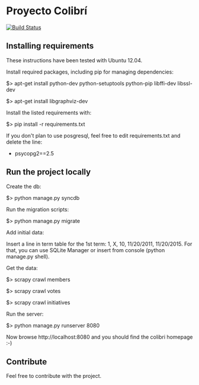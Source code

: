 Proyecto Colibrí
===========

[![Build Status](https://travis-ci.org/openkratio/proyecto-colibri.png)](https://travis-ci.org/openkratio/proyecto-colibri)

Installing requirements
-----------------------

These instructions have been tested with Ubuntu 12.04.

Install required packages, including pip for managing dependencies:

$> apt-get install python-dev python-setuptools python-pip libffi-dev libssl-dev

$> apt-get install libgraphviz-dev

Install the listed requirements with:

$> pip install -r requirements.txt

If you don't plan to use posgresql, feel free to edit requirements.txt and delete the line:
- psycopg2==2.5

Run the project locally
-----------------------
Create the db:

$> python manage.py syncdb

Run the migration scripts:

$> python manage.py migrate

Add initial data:

Insert a line in term table for the 1st term: 1, X, 10, 11/20/2011, 11/20/2015.
For that, you can use SQLite Manager or insert from console (python manage.py shell).

Get the data:

$> scrapy crawl members

$> scrapy crawl votes

$> scrapy crawl initiatives

Run the server:

$> python manage.py runserver 8080

Now browse http://localhost:8080 and you should find the colibri homepage :-)


Contribute
----------
Feel free to contribute with the project.
